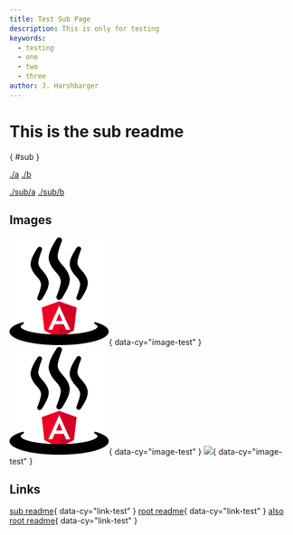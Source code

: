 ```yaml
---
title: Test Sub Page
description: This is only for testing
keywords:
  - testing
  - one
  - two
  - three
author: J. Harshbarger
---
```


# This is the sub readme
{ #sub }

[./a](./a)
[./b](./b)

[./sub/a](./sub/a)
[./sub/b](./sub/b)

## Images

![](./logo.png){ data-cy="image-test" }
![](../logo.png){ data-cy="image-test" }
![](/logo.png){ data-cy="image-test" }

## Links

[sub readme](./){ data-cy="link-test" }
[root readme](../){ data-cy="link-test" }
[also root readme](/){ data-cy="link-test" }